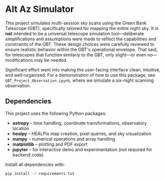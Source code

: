 # Alt Az Simulator

This project simulates multi-session sky scans using the Green Bank Telescope (GBT), specifically tailored for mapping the entire night sky. It is **not** intended to be a universal telescope simulation tool—deliberate simplifications and assumptions were made to reflect the capabilities and constraints of the GBT. These design choices were carefully reviewed to ensure realistic behavior within the GBT's operational envelope. That said, for telescopes that function similarly to the GBT, only slight—or even no—modifications may be needed.

Significant effort went into making the user-facing interface clean, intuitive, and well-organized. For a demonstration of how to use this package, see `GBT_Project_Observation.ipynb`, where we simulate a six-night scanning observation.

## Dependencies

This project uses the following Python packages:

- **astropy** – time handling, coordinate transformations, observatory location  
- **healpy** – HEALPix map creation, pixel queries, and sky visualization  
- **numpy** – numerical operations and array handling  
- **matplotlib** – plotting and PDF export  
- **jupyter** – for interactive demo and experimentation (not required for backend code)

Install all dependencies with:

```bash
pip install -r requirements.txt
```
